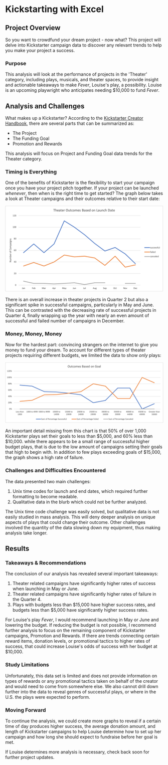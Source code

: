 # Kickstarting with Excel

## Project Overview
So you want to crowdfund your dream project - now what? This project will delve into Kickstarter campaign data to discover any relevant trends to help you make your project a success.

### Purpose
This analysis will look at the performance of projects in the 'Theater' category, including plays, musicals, and theater spaces, to provide insight and actionable takeaways to make *Fever*, Louise's play, a possibility. Louise is an upcoming playwright who anticipates needing $10,000 to fund *Fever*.

## Analysis and Challenges
What makes up a Kickstarter? According to the [Kickstarter Creator Handbook](https://www.kickstarter.com/help/handbook?ref=rules), there are several parts that can be summarized as:
* The Project
* The Funding Goal
* Promotion and Rewards

This analysis will focus on Project and Funding Goal data trends for the Theater category.

### Timing is Everything
One of the benefits of Kickstarter is the flexibility to start your campaign once you have your project pitch together. If your project can be launched *whenever*, then when is the right time to get started? The graph below takes a look at Theater campaigns and their outcomes relative to their start date:

![Theater_Outcomes_vsLaunch](https://raw.githubusercontent.com/kaileymd/Mod-1-Kickstarter-Analysis/44b25e9e22a917b73ebf5b6475db0f3fb4d2ffc3/images/Theater_Outcomes_vsLaunch.png)

There is an overall increase in theater projects in Quarter 2 but also a significant spike in successful campaigns, particularly in May and June. This can be contrasted with the decreasing rate of successful projects in Quarter 4, finally wrapping up the year with nearly an even amount of successful and failed number of campaigns in December.

### Money, Money, Money
Now for the hardest part: convincing strangers on the internet to give you money to fund your dream. To account for different types of theater projects requiring different budgets, we limited the data to show *only* plays:

![Outcomes_vs_Goals](https://raw.githubusercontent.com/kaileymd/Mod-1-Kickstarter-Analysis/44b25e9e22a917b73ebf5b6475db0f3fb4d2ffc3/images/Outcomes_vs_Goals.png)

An important detail missing from this chart is that 50% of over 1,000 Kickstarter plays set their goals to less than $5,000, and 60% less than $10,000. while there appears to be a small range of successful higher budget plays, that is due to the low amount of campaigns setting their goals that high to begin with. In addition to few plays exceeding goals of $15,000, the graph shows a high rate of failure.

### Challenges and Difficulties Encountered
The data presented two main challenges:
1. Unix time codes for launch and end dates, which required further formatting to become readable.
2. Qualitative data in the blurb which could not be further analyzed.

The Unix time code challenge was easily solved, but qualitative data is not easily studied in mass analysis. This will deny deeper analysis on unique aspects of plays that could change their outcome. Other challenges involved the quantity of the data slowing down my equipment, thus making analysis take longer.

## Results

### Takeaways & Recommendations
The conclusion of our analysis has revealed several important takeaways:
1. Theater related campaigns have significantly higher rates of success when launching in May or June.
2. Theater related campaigns have significantly higher rates of failure in the Quarter 4.
3. Plays with budgets less than $15,000 have higher success rates, and budgets less than $5,000 have significantly higher success rates.

For Louise's play *Fever*, I would recommend launching in May or June and lowering the budget. If reducing the budget is not possible, I recommend further analysis to focus on the remaining component of Kickstarter campaigns, Promotion and Rewards. If there are trends connecting certain reward items, donation levels, or promotional tactics to higher rates of success, that could increase Louise's odds of success with her budget at $10,000. 

### Study Limitations
Unfortunately, this data set is limited and does not provide information on types of rewards or any promotional tactics taken on behalf of the creator and would need to come from somewhere else. We also cannot drill down further into the data to reveal genres of successful plays, or where in the U.S. the plays were expected to perform.

### Moving Forward
To continue the analysis, we could create more graphs to reveal if a certain time of day produces higher success, the average donation amount, and length of Kickstarter campaigns to help Louise determine how to set up her campaign and how long she should expect to fundraise before her goal is met.

If Louise determines more analysis is necessary, check back soon for further project updates.

